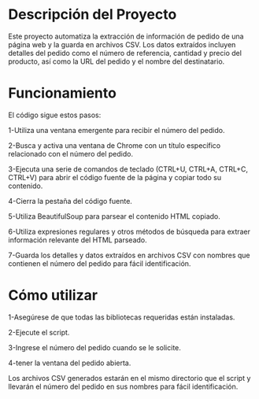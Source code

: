 # Descripción del Proyecto
Este proyecto automatiza la extracción de información de pedido de una página web y la guarda en archivos CSV. Los datos extraídos incluyen detalles del pedido como el número de referencia, cantidad y precio del producto, así como la URL del pedido y el nombre del destinatario.
# Funcionamiento
El código sigue estos pasos:

1-Utiliza una ventana emergente para recibir el número del pedido.

2-Busca y activa una ventana de Chrome con un título específico relacionado con el número del pedido.

3-Ejecuta una serie de comandos de teclado (CTRL+U, CTRL+A, CTRL+C, CTRL+V) para abrir el código fuente de la página y copiar todo su contenido.

4-Cierra la pestaña del código fuente.

5-Utiliza BeautifulSoup para parsear el contenido HTML copiado.

6-Utiliza expresiones regulares y otros métodos de búsqueda para extraer información relevante del HTML parseado.

7-Guarda los detalles y datos extraídos en archivos CSV con nombres que contienen el número del pedido para fácil identificación.

# Cómo utilizar
1-Asegúrese de que todas las bibliotecas requeridas están instaladas.

2-Ejecute el script.

3-Ingrese el número del pedido cuando se le solicite.

4-tener la ventana del pedido abierta.

Los archivos CSV generados estarán en el mismo directorio que el script y llevarán el número del pedido en sus nombres para fácil identificación.